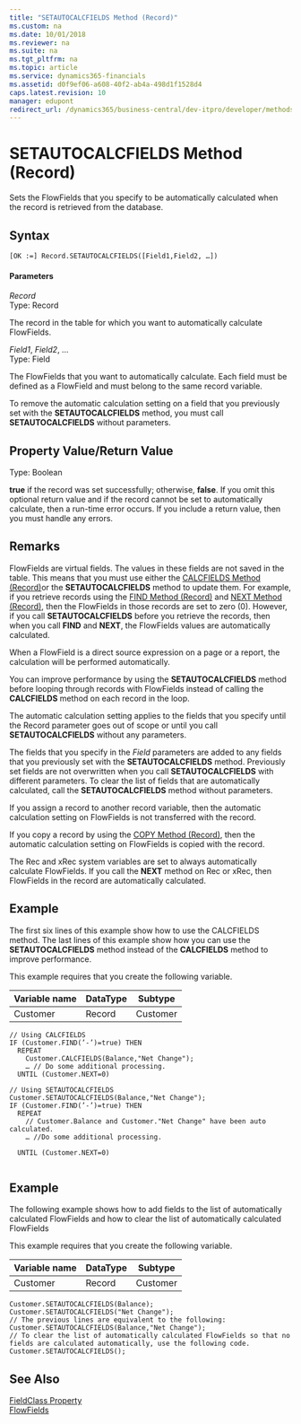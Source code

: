 ```yaml
---
title: "SETAUTOCALCFIELDS Method (Record)"
ms.custom: na
ms.date: 10/01/2018
ms.reviewer: na
ms.suite: na
ms.tgt_pltfrm: na
ms.topic: article
ms.service: dynamics365-financials
ms.assetid: d0f9ef06-a608-40f2-ab4a-498d1f1528d4
caps.latest.revision: 10
manager: edupont
redirect_url: /dynamics365/business-central/dev-itpro/developer/methods-auto/al-method-reference
---
```


 

# SETAUTOCALCFIELDS Method (Record)
Sets the FlowFields that you specify to be automatically calculated when the record is retrieved from the database.  
  
## Syntax  
  
```  
[OK :=] Record.SETAUTOCALCFIELDS([Field1,Field2, …])  
```  
  
#### Parameters  
 *Record*  
 Type: Record  
  
 The record in the table for which you want to automatically calculate FlowFields.  
  
 *Field1*, *Field2*, …  
 Type: Field  
  
 The FlowFields that you want to automatically calculate. Each field must be defined as a FlowField and must belong to the same record variable.  
  
 To remove the automatic calculation setting on a field that you previously set with the **SETAUTOCALCFIELDS** method, you must call **SETAUTOCALCFIELDS** without parameters.  
  
## Property Value/Return Value  
 Type: Boolean  
  
 **true** if the record was set successfully; otherwise, **false**. If you omit this optional return value and if the record cannot be set to automatically calculate, then a run-time error occurs. If you include a return value, then you must handle any errors.  
  
## Remarks  
 FlowFields are virtual fields. The values in these fields are not saved in the table. This means that you must use either the [CALCFIELDS Method \(Record\)](devenv-CALCFIELDS-Method-Record.md)or the **SETAUTOCALCFIELDS** method to update them. For example, if you retrieve records using the [FIND Method \(Record\)](devenv-FIND-Method-Record.md) and [NEXT Method \(Record\)](devenv-NEXT-Method-Record.md), then the FlowFields in those records are set to zero \(0\). However, if you call **SETAUTOCALCFIELDS** before you retrieve the records, then when you call **FIND** and **NEXT**, the FlowFields values are automatically calculated.  
  
 When a FlowField is a direct source expression on a page or a report, the calculation will be performed automatically.  
  
 You can improve performance by using the **SETAUTOCALCFIELDS** method before looping through records with FlowFields instead of calling the **CALCFIELDS** method on each record in the loop.  
  
 The automatic calculation setting applies to the fields that you specify until the Record parameter goes out of scope or until you call **SETAUTOCALCFIELDS** without any parameters.  
  
 The fields that you specify in the *Field* parameters are added to any fields that you previously set with the **SETAUTOCALCFIELDS** method. Previously set fields are not overwritten when you call **SETAUTOCALCFIELDS** with different parameters. To clear the list of fields that are automatically calculated, call the **SETAUTOCALCFIELDS** method without parameters.  
  
 If you assign a record to another record variable, then the automatic calculation setting on FlowFields is not transferred with the record.  
  
 If you copy a record by using the [COPY Method \(Record\)](devenv-COPY-Method-Record.md), then the automatic calculation setting on FlowFields is copied with the record.  
  
 The Rec and xRec system variables are set to always automatically calculate FlowFields. If you call the **NEXT** method on Rec or xRec, then FlowFields in the record are automatically calculated.  
  
## Example  
 The first six lines of this example show how to use the CALCFIELDS method. The last lines of this example show how you can use the **SETAUTOCALCFIELDS** method instead of the **CALCFIELDS** method to improve performance.  
  
 This example requires that you create the following variable.  
  
|Variable name|DataType|Subtype|  
|-------------------|--------------|-------------|  
|Customer|Record|Customer|  
  
```  
// Using CALCFIELDS  
IF (Customer.FIND(’-’)=true) THEN  
  REPEAT  
    Customer.CALCFIELDS(Balance,"Net Change");  
    … // Do some additional processing.  
  UNTIL (Customer.NEXT=0)  
  
// Using SETAUTOCALCFIELDS  
Customer.SETAUTOCALCFIELDS(Balance,"Net Change");  
IF (Customer.FIND(’-’)=true) THEN  
  REPEAT  
    // Customer.Balance and Customer."Net Change" have been auto calculated.  
    … //Do some additional processing.  
  
  UNTIL (Customer.NEXT=0)  
  
```  
  
## Example  
 The following example shows how to add fields to the list of automatically calculated FlowFields and how to clear the list of automatically calculated FlowFields  
  
 This example requires that you create the following variable.  
  
|Variable name|DataType|Subtype|  
|-------------------|--------------|-------------|  
|Customer|Record|Customer|  
  
```  
Customer.SETAUTOCALCFIELDS(Balance);  
Customer.SETAUTOCALCFIELDS("Net Change");  
// The previous lines are equivalent to the following:  
Customer.SETAUTOCALCFIELDS(Balance,"Net Change");  
// To clear the list of automatically calculated FlowFields so that no fields are calculated automatically, use the following code.  
Customer.SETAUTOCALCFIELDS();  
```  
  
## See Also  
 [FieldClass Property](../properties/devenv-FieldClass-Property.md)   
 [FlowFields](../devenv-flowfields.md)